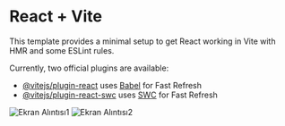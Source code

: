 # React + Vite

This template provides a minimal setup to get React working in Vite with HMR and some ESLint rules.

Currently, two official plugins are available:

- [@vitejs/plugin-react](https://github.com/vitejs/vite-plugin-react/blob/main/packages/plugin-react/README.md) uses [Babel](https://babeljs.io/) for Fast Refresh
- [@vitejs/plugin-react-swc](https://github.com/vitejs/vite-plugin-react-swc) uses [SWC](https://swc.rs/) for Fast Refresh

![Ekran Alıntısı1](https://github.com/MuallaShn/Currency_app/assets/119803601/5383fdb5-fd9a-4e05-8b92-967a41906cc8)
![Ekran Alıntısı2](https://github.com/MuallaShn/Currency_app/assets/119803601/c384c787-4498-449c-92d7-4c06bd65775c)

